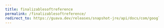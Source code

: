 ```yaml
---
title: finalizablesoftreference
permalink: /finalizablesoftreference/
redirect_to: https://guava.dev/releases/snapshot-jre/api/docs/com/google/common/base/FinalizableSoftReference.html
---
```

